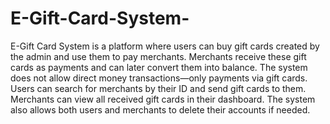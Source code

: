 # E-Gift-Card-System-
E-Gift Card System is a platform where users can buy gift cards created by the admin and use them to pay merchants. Merchants receive these gift cards as payments and can later convert them into balance. The system does not allow direct money transactions—only payments via gift cards. Users can search for merchants by their ID and send gift cards to them. Merchants can view all received gift cards in their dashboard. The system also allows both users and merchants to delete their accounts if needed.

